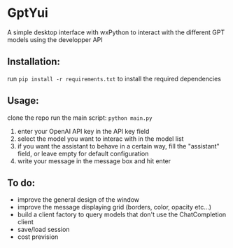# GptYui
A simple desktop interface with wxPython to interact with the different GPT models using the developper API


## Installation:
run ```pip install -r requirements.txt``` to install the required dependencies

## Usage:
clone the repo
run the main script: ```python main.py```

1. enter your OpenAI API key in the API key field
2. select the model you want to interac with in the model list
3. if you want the assistant to behave in a certain way, fill the "assistant" field, or leave empty for default configuration
4. write your message in the message box and hit enter

## To do:
- improve the general design of the window
- improve the message displaying grid (borders, color, opacity etc...)
- build a client factory to query models that don't use the ChatCompletion client
- save/load session
- cost prevision
